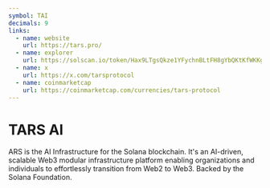 ```yaml
---
symbol: TAI
decimals: 9
links:
  - name: website
    url: https://tars.pro/
  - name: explorer
    url: https://solscan.io/token/Hax9LTgsQkze1YFychnBLtFH8gYbQKtKfWKKg2SP6gdD
  - name: x
    url: https://x.com/tarsprotocol
  - name: coinmarketcap
    url: https://coinmarketcap.com/currencies/tars-protocol
---
```


# TARS AI

ARS is the AI Infrastructure for the Solana blockchain. It's an AI-driven, scalable Web3 modular infrastructure platform enabling organizations and individuals to effortlessly transition from Web2 to Web3. Backed by the Solana Foundation.
